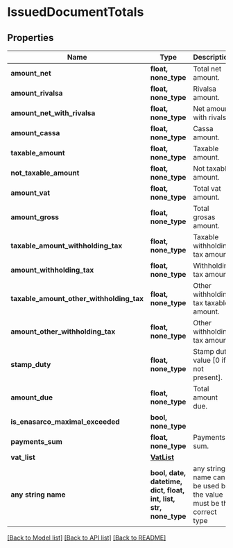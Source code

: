 # IssuedDocumentTotals


## Properties
Name | Type | Description | Notes
------------ | ------------- | ------------- | -------------
**amount_net** | **float, none_type** | Total net amount. | [optional] 
**amount_rivalsa** | **float, none_type** | Rivalsa amount. | [optional] 
**amount_net_with_rivalsa** | **float, none_type** | Net amount with rivalsa. | [optional] 
**amount_cassa** | **float, none_type** | Cassa amount. | [optional] 
**taxable_amount** | **float, none_type** | Taxable amount. | [optional] 
**not_taxable_amount** | **float, none_type** | Not taxable amount. | [optional] 
**amount_vat** | **float, none_type** | Total vat amount. | [optional] 
**amount_gross** | **float, none_type** | Total grosas amount. | [optional] 
**taxable_amount_withholding_tax** | **float, none_type** | Taxable withholding tax amount. | [optional] 
**amount_withholding_tax** | **float, none_type** | Withholding tax amount. | [optional] 
**taxable_amount_other_withholding_tax** | **float, none_type** | Other withholding tax taxable amount. | [optional] 
**amount_other_withholding_tax** | **float, none_type** | Other withholding tax amount. | [optional] 
**stamp_duty** | **float, none_type** | Stamp duty value [0 if not present]. | [optional] 
**amount_due** | **float, none_type** | Total amount due. | [optional] 
**is_enasarco_maximal_exceeded** | **bool, none_type** |  | [optional] 
**payments_sum** | **float, none_type** | Payments sum. | [optional] 
**vat_list** | [**VatList**](VatList.md) |  | [optional] 
**any string name** | **bool, date, datetime, dict, float, int, list, str, none_type** | any string name can be used but the value must be the correct type | [optional]

[[Back to Model list]](../README.md#documentation-for-models) [[Back to API list]](../README.md#documentation-for-api-endpoints) [[Back to README]](../README.md)


